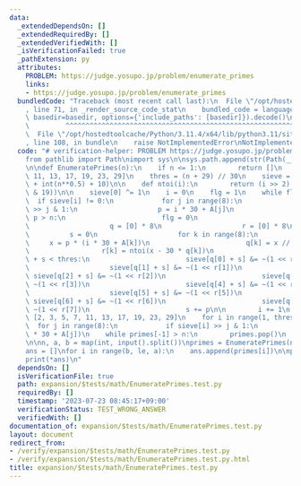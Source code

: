 ```yaml
---
data:
  _extendedDependsOn: []
  _extendedRequiredBy: []
  _extendedVerifiedWith: []
  _isVerificationFailed: true
  _pathExtension: py
  attributes:
    PROBLEM: https://judge.yosupo.jp/problem/enumerate_primes
    links:
    - https://judge.yosupo.jp/problem/enumerate_primes
  bundledCode: "Traceback (most recent call last):\n  File \"/opt/hostedtoolcache/Python/3.11.4/x64/lib/python3.11/site-packages/onlinejudge_verify/documentation/build.py\"\
    , line 71, in _render_source_code_stat\n    bundled_code = language.bundle(stat.path,\
    \ basedir=basedir, options={'include_paths': [basedir]}).decode()\n          \
    \         ^^^^^^^^^^^^^^^^^^^^^^^^^^^^^^^^^^^^^^^^^^^^^^^^^^^^^^^^^^^^^^^^^^^^^^^^^^^^^^^^^\n\
    \  File \"/opt/hostedtoolcache/Python/3.11.4/x64/lib/python3.11/site-packages/onlinejudge_verify/languages/python.py\"\
    , line 108, in bundle\n    raise NotImplementedError\nNotImplementedError\n"
  code: "# verification-helper: PROBLEM https://judge.yosupo.jp/problem/enumerate_primes\n\
    from pathlib import Path\nimport sys\n\nsys.path.append(str(Path(__file__).resolve().parent.parent.parent.parent))\n\
    \n\ndef EnumeratePrimes(n):\n    if n <= 1:\n        return []\n    A = [1, 7,\
    \ 11, 13, 17, 19, 23, 29]\n    thres = (n + 29) // 30\n    sieve = [255] * (thres\
    \ + int(n**0.5) + 10)\n\n    def ntoi(i):\n        return (i >> 2) + (not (~i\
    \ & 19))\n\n    sieve[0] ^= 1\n    i = 0\n    flg = 1\n    while flg:\n      \
    \  if sieve[i] != 0:\n            for j in range(8):\n                if sieve[i]\
    \ >> j & 1:\n                    p = i * 30 + A[j]\n                    if p *\
    \ p > n:\n                        flg = 0\n                        continue\n\
    \                    q = [0] * 8\n                    r = [0] * 8\n          \
    \          s = 0\n                    for k in range(8):\n                   \
    \     x = p * (i * 30 + A[k])\n                        q[k] = x // 30\n      \
    \                  r[k] = ntoi(x - 30 * q[k])\n                    while q[0]\
    \ + s < thres:\n                        sieve[q[0] + s] &= ~(1 << r[0])\n    \
    \                    sieve[q[1] + s] &= ~(1 << r[1])\n                       \
    \ sieve[q[2] + s] &= ~(1 << r[2])\n                        sieve[q[3] + s] &=\
    \ ~(1 << r[3])\n                        sieve[q[4] + s] &= ~(1 << r[4])\n    \
    \                    sieve[q[5] + s] &= ~(1 << r[5])\n                       \
    \ sieve[q[6] + s] &= ~(1 << r[6])\n                        sieve[q[7] + s] &=\
    \ ~(1 << r[7])\n                        s += p\n\n        i += 1\n    primes =\
    \ [2, 3, 5, 7, 11, 13, 17, 19, 23, 29]\n    for i in range(1, thres):\n      \
    \  for j in range(8):\n            if sieve[i] >> j & 1:\n                primes.append(i\
    \ * 30 + A[j])\n    while primes[-1] > n:\n        primes.pop()\n    return primes\n\
    \n\nn, a, b = map(int, input().split())\nprimes = EnumeratePrimes(n)\nle = len(primes)\n\
    ans = []\nfor i in range(b, le, a):\n    ans.append(primes[i])\n\nprint(le, len(ans))\n\
    print(*ans)\n"
  dependsOn: []
  isVerificationFile: true
  path: expansion/$tests/math/EnumeratePrimes.test.py
  requiredBy: []
  timestamp: '2023-07-23 08:45:17+09:00'
  verificationStatus: TEST_WRONG_ANSWER
  verifiedWith: []
documentation_of: expansion/$tests/math/EnumeratePrimes.test.py
layout: document
redirect_from:
- /verify/expansion/$tests/math/EnumeratePrimes.test.py
- /verify/expansion/$tests/math/EnumeratePrimes.test.py.html
title: expansion/$tests/math/EnumeratePrimes.test.py
---
```

